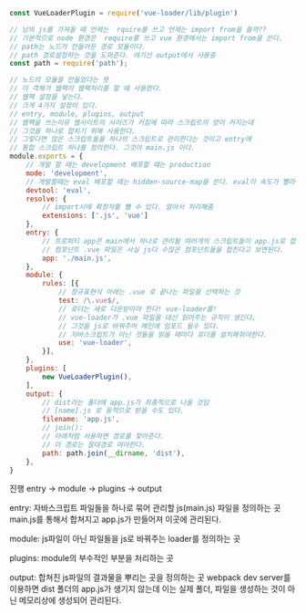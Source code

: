 ```javascript
const VueLoaderPlugin = require('vue-loader/lib/plugin')

// 남의 js를 가져올 때 언제는  rquire를 쓰고 언제는 import from을 쓸까??
// 기본적으로 node 환경은  require를 쓰고 vue 환경에서는 import from을 쓴다.
// path는 노드가 만들어둔 경로 모듈이다.
// path 경로설정하는 것을 도와준다. 여기선 output에서 사용중
const path = require('path');

// 노드의 모듈을 만들었다는 뜻
// 이 객체가 웹팩이 웹팩처리를 할 때 사용한다.
// 웹팩 설정을 넣는다.
// 크게 4가지 설정이 있다.
// entry, module, plugins, output
// 웹팩을 쓰는이유 웹사이트의 사이즈가 커짐에 따라 스크립트의 양이 커지는데
// 그것을 하나로 합치기 위해 사용한다.
// 그렇다면 많은 스크립트들을 하나의 스크립트로 관리한다는 것이고 entry에
// 통합 스크립트 하나를 정의한다. 그것이 main.js 이다.
module.exports = {
    // 개발 할 때는 development 배포할 때는 production
    mode: 'development',
    // 개발할때는 eval 배포할 때는 hidden-source-map을 쓴다. eval이 속도가 빨라짐.
    devtool: 'eval',
    resolve: {
        // import시에 확장자를 뺄 수 있다. 알아서 처리해줌
        extensions: ['.js', 'vue']
    },
    entry: {
        // 프로퍼티 app은 main에서 하나로 관리될 여러개의 스크립트들이 app.js로 합쳐진다.
        // 컴포넌트 .vue 파일은 사실 js다 수많은 컴포넌트들을 합친다고 보면된다.
        app: './main.js',
    },
    module: {
        rules: [{
            // 정규표현식 아래는 .vue 로 끝나는 파일을 선택하는 것
            test: /\.vue$/,
            // 로더는 새로 다운받아야 한다! vue-loader를!
            // vue-loader가 .vue 파일을 대신 읽어주는 규칙이 생긴다.
            // 그것을 js로 바꿔주어 메인에 임포드 될수 있다.
            // 자바스크립트가 아닌 것들을 읽을 때마다 로더를 설치해줘야한다.
            use: 'vue-loader',
        }],
    },
    plugins: [
        new VueLoaderPlugin(),
    ],
    output: {
        // dist라는 폴더에 app.js가 최종적으로 나올 것임
        // [name].js 로 동적으로 받을 수도 있다.
        filename: 'app.js',
        // join():
        // 아래처럼 사용하면 경로를 찾아준다.
        // 이 경로는 절대경로 여야한다.
        path: path.join(__dirname, 'dist'),
    },
}
```
진행
entry -> module -> plugins -> output



entry: 자바스크립트 파일들을 하나로 묶어 관리할 js(main.js) 파일을 정의하는 곳 main.js를 통해서 합쳐지고  app.js가 만들어져 이곳에 관리된다. 



module: js파일이 아닌 파일들을 js로 바꿔주는 loader를 정의하는 곳



plugins: module의 부수적인 부분을 처리하는 곳



output: 합쳐진 js파일의 결과물을 뿌리는 곳을 정의하는 곳
webpack dev server를 이용하면 dist 폴더의 app.js가 생기지 않는데
이는 실제 폴더, 파일을 생성하는 것이 아닌 메모리상에 생성되어 관리된다.